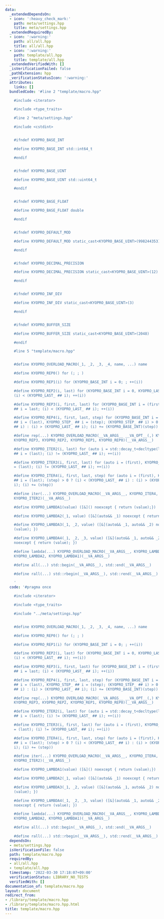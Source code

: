 ```yaml
---
data:
  _extendedDependsOn:
  - icon: ':heavy_check_mark:'
    path: meta/settings.hpp
    title: meta/settings.hpp
  _extendedRequiredBy:
  - icon: ':warning:'
    path: all/all.hpp
    title: all/all.hpp
  - icon: ':warning:'
    path: template/all.hpp
    title: template/all.hpp
  _extendedVerifiedWith: []
  _isVerificationFailed: false
  _pathExtension: hpp
  _verificationStatusIcon: ':warning:'
  attributes:
    links: []
  bundledCode: '#line 2 "template/macro.hpp"

    #include <iterator>

    #include <type_traits>

    #line 2 "meta/settings.hpp"

    #include <cstdint>


    #ifndef KYOPRO_BASE_INT

    #define KYOPRO_BASE_INT std::int64_t

    #endif


    #ifndef KYOPRO_BASE_UINT

    #define KYOPRO_BASE_UINT std::uint64_t

    #endif


    #ifndef KYOPRO_BASE_FLOAT

    #define KYOPRO_BASE_FLOAT double

    #endif


    #ifndef KYOPRO_DEFAULT_MOD

    #define KYOPRO_DEFAULT_MOD static_cast<KYOPRO_BASE_UINT>(998244353)

    #endif


    #ifndef KYOPRO_DECIMAL_PRECISION

    #define KYOPRO_DECIMAL_PRECISION static_cast<KYOPRO_BASE_UINT>(12)

    #endif


    #ifndef KYOPRO_INF_DIV

    #define KYOPRO_INF_DIV static_cast<KYOPRO_BASE_UINT>(3)

    #endif


    #ifndef KYOPRO_BUFFER_SIZE

    #define KYOPRO_BUFFER_SIZE static_cast<KYOPRO_BASE_UINT>(2048)

    #endif

    #line 5 "template/macro.hpp"


    #define KYOPRO_OVERLOAD_MACRO(_1, _2, _3, _4, name, ...) name

    #define KYOPRO_REP0() for (; ; )

    #define KYOPRO_REP1(i) for (KYOPRO_BASE_INT i = 0; ; ++(i))

    #define KYOPRO_REP2(i, last) for (KYOPRO_BASE_INT i = 0, KYOPRO_LAST_ ## i = (last);
    (i) < (KYOPRO_LAST_ ## i); ++(i))

    #define KYOPRO_REP3(i, first, last) for (KYOPRO_BASE_INT i = (first), KYOPRO_LAST_
    ## i = last; (i) < (KYOPRO_LAST_ ## i); ++(i))

    #define KYOPRO_REP4(i, first, last, step) for (KYOPRO_BASE_INT i = (first), KYOPRO_LAST_
    ## i = (last), KYOPRO_STEP_ ## i = (step); (KYOPRO_STEP_ ## i) > 0 ? (i) < (KYOPRO_LAST_
    ## i) : (i) > (KYOPRO_LAST_ ## i); (i) += (KYOPRO_BASE_INT)(step))

    #define rep(...) KYOPRO_OVERLOAD_MACRO(__VA_ARGS__ __VA_OPT__(,) KYOPRO_REP4,
    KYOPRO_REP3, KYOPRO_REP2, KYOPRO_REP1, KYOPRO_REP0)(__VA_ARGS__)

    #define KYOPRO_ITER2(i, last) for (auto i = std::decay_t<decltype(last)>(), KYOPRO_LAST_
    ## i = (last); (i) != (KYOPRO_LAST_ ## i); ++(i))

    #define KYOPRO_ITER3(i, first, last) for (auto i = (first), KYOPRO_LAST_ ## i
    = (last); (i) != (KYOPRO_LAST_ ## i); ++(i))

    #define KYOPRO_ITER4(i, first, last, step) for (auto i = (first), KYOPRO_LAST_
    ## i = (last); (step) > 0 ? (i) < (KYOPRO_LAST_ ## i) : (i) > (KYOPRO_LAST_ ##
    i); (i) += (step))

    #define iter(...) KYOPRO_OVERLOAD_MACRO(__VA_ARGS__, KYOPRO_ITER4, KYOPRO_ITER3,
    KYOPRO_ITER2)(__VA_ARGS__)

    #define KYOPRO_LAMBDA1(value) ([&]() noexcept { return (value);})

    #define KYOPRO_LAMBDA2(_1, value) ([&](auto&& _1) noexcept { return (value); })

    #define KYOPRO_LAMBDA3(_1, _2, value) ([&](auto&& _1, auto&& _2) noexcept { return
    (value); })

    #define KYOPRO_LAMBDA4(_1, _2, _3, value) ([&](auto&& _1, auto&& _2, auto&& _3)
    noexcept { return (value); })

    #define lambda(...) KYOPRO_OVERLOAD_MACRO(__VA_ARGS__, KYOPRO_LAMBDA4, KYOPRO_LAMBDA3,
    KYOPRO_LAMBDA2, KYOPRO_LAMBDA1)(__VA_ARGS__)

    #define all(...) std::begin(__VA_ARGS__), std::end(__VA_ARGS__)

    #define rall(...) std::rbegin(__VA_ARGS__), std::rend(__VA_ARGS__)

    '
  code: '#pragma once

    #include <iterator>

    #include <type_traits>

    #include "../meta/settings.hpp"


    #define KYOPRO_OVERLOAD_MACRO(_1, _2, _3, _4, name, ...) name

    #define KYOPRO_REP0() for (; ; )

    #define KYOPRO_REP1(i) for (KYOPRO_BASE_INT i = 0; ; ++(i))

    #define KYOPRO_REP2(i, last) for (KYOPRO_BASE_INT i = 0, KYOPRO_LAST_ ## i = (last);
    (i) < (KYOPRO_LAST_ ## i); ++(i))

    #define KYOPRO_REP3(i, first, last) for (KYOPRO_BASE_INT i = (first), KYOPRO_LAST_
    ## i = last; (i) < (KYOPRO_LAST_ ## i); ++(i))

    #define KYOPRO_REP4(i, first, last, step) for (KYOPRO_BASE_INT i = (first), KYOPRO_LAST_
    ## i = (last), KYOPRO_STEP_ ## i = (step); (KYOPRO_STEP_ ## i) > 0 ? (i) < (KYOPRO_LAST_
    ## i) : (i) > (KYOPRO_LAST_ ## i); (i) += (KYOPRO_BASE_INT)(step))

    #define rep(...) KYOPRO_OVERLOAD_MACRO(__VA_ARGS__ __VA_OPT__(,) KYOPRO_REP4,
    KYOPRO_REP3, KYOPRO_REP2, KYOPRO_REP1, KYOPRO_REP0)(__VA_ARGS__)

    #define KYOPRO_ITER2(i, last) for (auto i = std::decay_t<decltype(last)>(), KYOPRO_LAST_
    ## i = (last); (i) != (KYOPRO_LAST_ ## i); ++(i))

    #define KYOPRO_ITER3(i, first, last) for (auto i = (first), KYOPRO_LAST_ ## i
    = (last); (i) != (KYOPRO_LAST_ ## i); ++(i))

    #define KYOPRO_ITER4(i, first, last, step) for (auto i = (first), KYOPRO_LAST_
    ## i = (last); (step) > 0 ? (i) < (KYOPRO_LAST_ ## i) : (i) > (KYOPRO_LAST_ ##
    i); (i) += (step))

    #define iter(...) KYOPRO_OVERLOAD_MACRO(__VA_ARGS__, KYOPRO_ITER4, KYOPRO_ITER3,
    KYOPRO_ITER2)(__VA_ARGS__)

    #define KYOPRO_LAMBDA1(value) ([&]() noexcept { return (value);})

    #define KYOPRO_LAMBDA2(_1, value) ([&](auto&& _1) noexcept { return (value); })

    #define KYOPRO_LAMBDA3(_1, _2, value) ([&](auto&& _1, auto&& _2) noexcept { return
    (value); })

    #define KYOPRO_LAMBDA4(_1, _2, _3, value) ([&](auto&& _1, auto&& _2, auto&& _3)
    noexcept { return (value); })

    #define lambda(...) KYOPRO_OVERLOAD_MACRO(__VA_ARGS__, KYOPRO_LAMBDA4, KYOPRO_LAMBDA3,
    KYOPRO_LAMBDA2, KYOPRO_LAMBDA1)(__VA_ARGS__)

    #define all(...) std::begin(__VA_ARGS__), std::end(__VA_ARGS__)

    #define rall(...) std::rbegin(__VA_ARGS__), std::rend(__VA_ARGS__)'
  dependsOn:
  - meta/settings.hpp
  isVerificationFile: false
  path: template/macro.hpp
  requiredBy:
  - all/all.hpp
  - template/all.hpp
  timestamp: '2022-03-30 17:18:07+09:00'
  verificationStatus: LIBRARY_NO_TESTS
  verifiedWith: []
documentation_of: template/macro.hpp
layout: document
redirect_from:
- /library/template/macro.hpp
- /library/template/macro.hpp.html
title: template/macro.hpp
---
```

